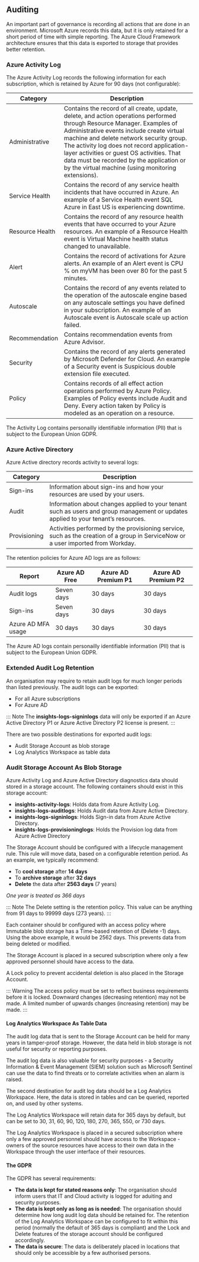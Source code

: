 ## Auditing

An important part of governance is recording all actions that are done in an environment. Microsoft Azure records this data, but it is only retained for a short period of time with simple reporting. The Azure Cloud Framework architecture ensures that this data is exported to storage that provides better retention.

### Azure Activity Log

The Azure Activity Log records the following information for each subscription, which is retained by Azure for 90 days (not configurable):


| Category	| Description |
|-----------|-------------|
| Administrative |	Contains the record of all create, update, delete, and action operations performed through Resource Manager. Examples of Administrative events include create virtual machine and delete network security group. The activity log does not record application-layer activities or guest OS activities. That data must be recorded by the application or by the virtual machine (using monitoring extensions).|
| Service Health | Contains the record of any service health incidents that have occurred in Azure. An example of a Service Health event SQL Azure in East US is experiencing downtime. |
| Resource Health |	Contains the record of any resource health events that have occurred to your Azure resources. An example of a Resource Health event is Virtual Machine health status changed to unavailable. |
| Alert | Contains the record of activations for Azure alerts. An example of an Alert event is CPU % on myVM has been over 80 for the past 5 minutes. |
| Autoscale | Contains the record of any events related to the operation of the autoscale engine based on any autoscale settings you have defined in your subscription. An example of an Autoscale event is Autoscale scale up action failed. |
| Recommendation | Contains recommendation events from Azure Advisor.|
| Security | Contains the record of any alerts generated by Microsoft Defender for Cloud. An example of a Security event is Suspicious double extension file executed.|
| Policy | Contains records of all effect action operations performed by Azure Policy. Examples of Policy events include Audit and Deny. Every action taken by Policy is modeled as an operation on a resource.|

The Activity Log contains personailly identifiable information (PII) that is subject to the European Union GDPR. 

### Azure Active Directory

Azure Active directory records activity to several logs:

| Category | Description |
|----------|-------------|
|Sign-ins | Information about sign-ins and how your resources are used by your users.|
|Audit | Information about changes applied to your tenant such as users and group management or updates applied to your tenant’s resources.|
|Provisioning | Activities performed by the provisioning service, such as the creation of a group in ServiceNow or a user imported from Workday.|

The retention policies for Azure AD logs are as follows:

|Report | Azure AD Free | Azure AD Premium P1 | Azure AD Premium P2|
|-------|---------------|---------------------|--------------------|
| Audit logs | Seven days | 30 days | 30 days |
| Sign-ins | Seven days | 30 days | 30 days |
| Azure AD MFA usage | 30 days | 30 days | 30 days |

The Azure AD logs contain personailly identifiable information (PII) that is subject to the European Union GDPR. 

### Extended Audit Log Retention

An organisation may require to retain audit logs for much longer periods than listed previously. The audit logs can be exported:

* For all Azure subscriptions
* For Azure AD 

::: Note
The **insights-logs-signinlogs** data will only be exported if an Azure Active Directory P1 or Azure Active Directory P2 license is present.
:::

There are two possible destinations for exported audit logs:

* Audit Storage Account as blob storage
* Log Analytics Workspace as table data

### Audit Storage Account As Blob Storage

Azure Activity Log and Azure Active Directory diagnostics data should stored in a storage account. The following containers should exist in this storage account:

* **insights-activity-logs**: Holds data from Azure Activity Log.
* **insights-logs-auditlogs**: Holds Audit data from Azure Active Directory.
* **insights-logs-signinlogs**: Holds Sign-in data from Azure Active Directory.
* **insights-logs-provisioninglogs**: Holds the Provision log data from Azure Active Directory

The Storage Account should be configured with a lifecycle management rule. This rule will move data, based on a configurable retention period. As an example, we typically recommend:

* To **cool storage** after **14 days**
* To **archive storage** after **32 days**
* **Delete** the data after **2563 days** (7 years)

*One year is treated as 366 days*

::: Note
The Delete setting is the retention policy. This value can be anything from 91 days to 99999 days (273 years).
:::

Each container should br configured with an access policy where Immutable blob storage has a Time-based retention of (Delete -1) days. Using the above example, it would be 2562 days. This prevents data from being deleted or modified.

The Storage Account is placed in a secured subscription where only a few approved personnel should have access to the data.

A Lock policy to prevent accidental deletion is also placed in the Storage Account.

::: Warning
The access policy must be set to reflect business requirements before it is locked. Downward changes (decreasing retention) may not be made. A limited number of upwards changes (increasing retention) may be made.
:::


#### Log Analytics Workspace As Table Data

The audit log data that is sent to the Storage Account can be held for many years in tamper-proof storage. However, the data held in blob storage is not useful for security or reporting purposes.

The audit log data is also valuable for security purposes - a Security Information & Event Management (SIEM) solution such as Microsoft Sentinel can use the data to find threats or to correlate activities when an alarm is raised. 

The second destination for audit log data should be a Log Analytics Workspace. Here, the data is stored in tables and can be queried, reported on, and used by other systems.

The Log Analytics Workspace will retain data for 365 days by default, but can be set to 30, 31, 60, 90, 120, 180, 270, 365, 550, or 730 days.

The Log Analytics Workspace is placed in a secured subscription where only a few approved personnel should have access to the Workspace - owners of the source resources have access to their own data in the Workspace through the user interface of their resources.

#### The GDPR

The GDPR has several requirements:

* **The data is kept for stated reasons only**: The organisation should inform users that IT and Cloud activity is logged for aduiting and security purposes.
* **The data is kept only as long as is needed**: The organisation should determine how long audit log data should be retained for. The retention of the Log Analytics Workspace can be configured to fit within this period (normally the default of 365 days is compliant) and the Lock and Delete features of the storage account should be configured accordingly.
* **The data is secure**: The data is deliberately placed in locations that should only be accessible by a few authorised persons.
